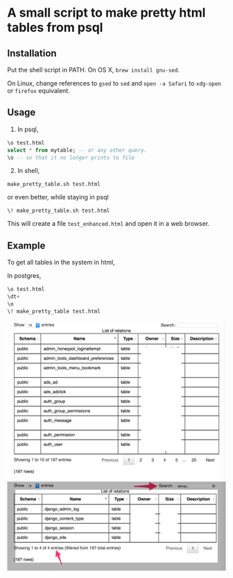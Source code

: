 # A small script to make pretty html tables from psql

## Installation

Put the shell script in PATH. On OS X, `brew install gnu-sed`.

On Linux, change references to `gsed` to `sed` and `open -a Safari` to
`xdg-open` or `firefox` equivalent.

## Usage

1. In psql,
```sql
\o test.html
select * from mytable; -- or any other query.
\o -- so that it no longer prints to file
```

2. In shell,
```shell
make_pretty_table.sh test.html
```
or even better, while staying in psql
```psql
\! make_pretty_table.sh test.html
```

This will create a file `test_enhanced.html` and open it in a web browser.

## Example

To get all tables in the system in html,

In postgres,
```sql
\o test.html
\dt+
\o
\! make_pretty_table test.html
```

![unfiltered](https://raw.githubusercontent.com/ustun/postgresql-pretty-table/master/images/unfiltered.png "Unfiltered")
![filtered](https://raw.githubusercontent.com/ustun/postgresql-pretty-table/master/images/filtered.png "Filtered")
